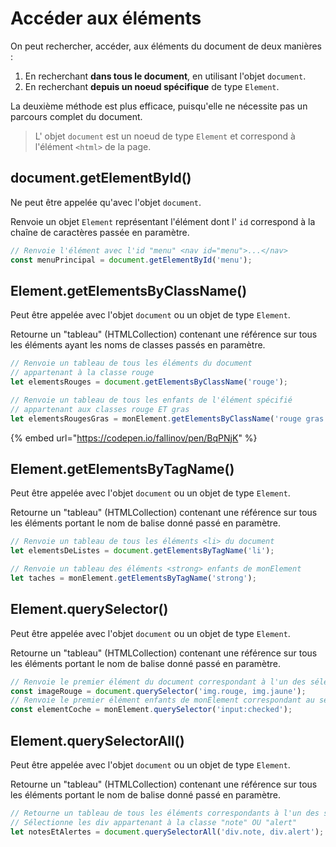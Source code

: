 # Accéder aux éléments

On peut rechercher, accéder, aux éléments du document de deux manières :

1. En recherchant **dans tous le document**, en utilisant l'objet `document`.
2. En recherchant **depuis un noeud spécifique** de type `Element`.

La deuxième méthode est plus efficace, puisqu'elle ne nécessite pas un parcours complet du document.

> L' objet `document` est un noeud de type `Element` et correspond à l'élément `<html>` de la page.

## document.getElementById\(\)

Ne peut être appelée qu'avec l'objet `document`.

Renvoie un objet `Element` représentant l'élément dont l' `id` correspond à la chaîne de caractères passée en paramètre.

```javascript
// Renvoie l'élément avec l'id "menu" <nav id="menu">...</nav>
const menuPrincipal = document.getElementById('menu');
```



## Element.getElementsByClassName\(\)

Peut être appelée avec l'objet `document` ou un objet de type `Element`.

Retourne un "tableau" \(HTMLCollection\) contenant une référence sur tous les éléments ayant les noms de classes passés en paramètre.

```javascript
// Renvoie un tableau de tous les éléments du document
// appartenant à la classe rouge
let elementsRouges = document.getElementsByClassName('rouge');

// Renvoie un tableau de tous les enfants de l'élément spécifié
// appartenant aux classes rouge ET gras
let elementsRougesGras = monElement.getElementsByClassName('rouge gras');
```

{% embed url="https://codepen.io/fallinov/pen/BqPNjK" %}



## Element.getElementsByTagName\(\)

Peut être appelée avec l'objet `document` ou un objet de type `Element`.

Retourne un "tableau" \(HTMLCollection\) contenant une référence sur tous les éléments portant le nom de balise donné passé en paramètre.

```javascript
// Renvoie un tableau de tous les éléments <li> du document
let elementsDeListes = document.getElementsByTagName('li');

// Renvoie un tableau des éléments <strong> enfants de monElement
let taches = monElement.getElementsByTagName('strong');
```



## Element.querySelector\(\)

Peut être appelée avec l'objet `document` ou un objet de type `Element`.

Retourne un "tableau" \(HTMLCollection\) contenant une référence sur tous les éléments portant le nom de balise donné passé en paramètre.

```javascript
// Renvoie le premier élément du document correspondant à l'un des sélecteur CSS 'img.rouge, img-jaune' (images appartenant à la classe rouge OU jaune)
const imageRouge = document.querySelector('img.rouge, img.jaune');
// Renvoie le premier élément enfants de monElement correspondant au sélecteur CSS 'input:checked' (checkboxes ou radios cochés)
const elementCoche = monElement.querySelector('input:checked');
```



## Element.querySelectorAll\(\)

Peut être appelée avec l'objet `document` ou un objet de type `Element`.

Retourne un "tableau" \(HTMLCollection\) contenant une référence sur tous les éléments portant le nom de balise donné passé en paramètre.

```javascript
// Retourne un tableau de tous les éléments correspondants à l'un des sélecteurs CSS
// Sélectionne les div appartenant à la classe "note" OU "alert"
let notesEtAlertes = document.querySelectorAll('div.note, div.alert');
```